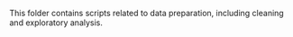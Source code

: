 This folder contains scripts related to data preparation, including cleaning and exploratory analysis.